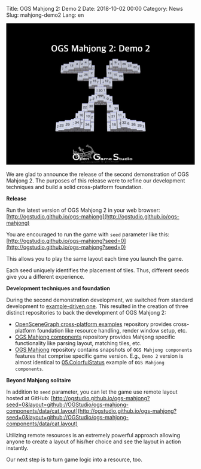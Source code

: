 Title: OGS Mahjong 2: Demo 2
Date: 2018-10-02 00:00
Category: News
Slug: mahjong-demo2
Lang: en

![Screenshot][screenshot]

We are glad to announce the release of the second demonstration of OGS Mahjong 2.  The purposes of this release were to refine our development techniques and build a solid cross-platform foundation.

**Release**

Run the latest version of OGS Mahjong 2 in your web browser: [http://ogstudio.github.io/ogs-mahjong](http://ogstudio.github.io/ogs-mahjong)

You are encouraged to run the game with `seed` parameter like this: [http://ogstudio.github.io/ogs-mahjong?seed=0](http://ogstudio.github.io/ogs-mahjong?seed=0)

This allows you to play the same layout each time you launch the game.

Each seed uniquely identifies the placement of tiles. Thus, different seeds give you a different experience.

**Development techniques and foundation**

During the second demonstration development, we switched from standard development to [example-driven one][article-2018-june]. This resulted in the creation of three distinct repositories to back the development of OGS Mahjong 2:

* [OpenSceneGraph cross-platform examples][osgcpe] repository provides cross-platform foundation like resource handling, render window setup, etc.
* [OGS Mahjong components][omc] repository provides Mahjong specific functionality like parsing layout, matching tiles, etc.
* [OGS Mahjong][ogs-mahjong] repository contains snapshots of `OGS Mahjong components` features that comprise specific game version. E.g., `Demo 2` version is almost identical to [05.ColorfulStatus][omc-05] example of `OGS Mahjong components`.

**Beyond Mahjong solitaire**

In addition to `seed` parameter, you can let the game use remote layout hosted at GitHub: [http://ogstudio.github.io/ogs-mahjong?seed=0&layout=github://OGStudio/ogs-mahjong-components/data/cat.layout](http://ogstudio.github.io/ogs-mahjong?seed=0&layout=github://OGStudio/ogs-mahjong-components/data/cat.layout)

Utilizing remote resources is an extremely powerful approach allowing anyone to create a layout of his/her choice and see the layout in action instantly.

Our next step is to turn game logic into a resource, too.

[screenshot]: images/2018-10-02-mahjong-demo2.png

[article-2018-june]: 2018-06-27-example-driven-development.html
[osgcpe]: https://github.com/OGStudio/openscenegraph-cross-platform-examples
[omc]: https://github.com/OGStudio/ogs-mahjong-components
[ogs-mahjong]: https://bitbucket.org/ogstudio-games/ogs-mahjong
[omc-05]: https://github.com/OGStudio/ogs-mahjong-components/tree/master/05.ColorfulStatus
